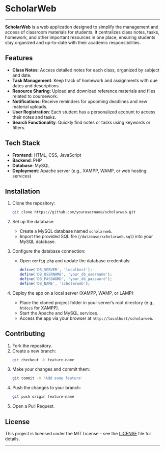 # ScholarWeb
---
**ScholarWeb** is a web application designed to simplify the management and access of classroom materials for students. It centralizes class notes, tasks, homework, and other important resources in one place, ensuring students stay organized and up-to-date with their academic responsibilities.

## Features

- **Class Notes**: Access detailed notes for each class, organized by subject and date.
- **Task Management**: Keep track of homework and assignments with due dates and descriptions.
- **Resource Sharing**: Upload and download reference materials and files related to coursework.
- **Notifications**: Receive reminders for upcoming deadlines and new material uploads.
- **User Registration**: Each student has a personalized account to access their notes and tasks.
- **Search Functionality**: Quickly find notes or tasks using keywords or filters.

## Tech Stack

- **Frontend**: HTML, CSS, JavaScript
- **Backend**: PHP
- **Database**: MySQL
- **Deployment**: Apache server (e.g., XAMPP, WAMP, or web hosting services)

## Installation

1. Clone the repository:
   ```bash
   git clone https://github.com/yourusername/scholarweb.git
   ```

2. Set up the database:
   - Create a MySQL database named `scholarweb`.
   - Import the provided SQL file (`/database/scholarweb.sql`) into your MySQL database.

3. Configure the database connection:
   - Open `config.php` and update the database credentials:
     ```php
     define('DB_SERVER', 'localhost');
     define('DB_USERNAME', 'your_db_username');
     define('DB_PASSWORD', 'your_db_password');
     define('DB_NAME', 'scholarweb');
     ```

4. Deploy the app on a local server (XAMPP, WAMP, or LAMP):
   - Place the cloned project folder in your server’s root directory (e.g., `htdocs` for XAMPP).
   - Start the Apache and MySQL services.
   - Access the app via your browser at `http://localhost/scholarweb`.

## Contributing

1. Fork the repository.
2. Create a new branch:
   ```bash
   git checkout -b feature-name
   ```
3. Make your changes and commit them:
   ```bash
   git commit -m 'Add some feature'
   ```
4. Push the changes to your branch:
   ```bash
   git push origin feature-name
   ```
5. Open a Pull Request.

## License

This project is licensed under the MIT License - see the [LICENSE](LICENSE) file for details.

---
